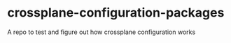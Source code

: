 # crossplane-configuration-packages
A repo to test and figure out how crossplane configuration works

